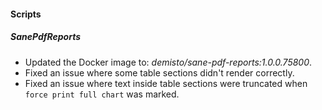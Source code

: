 #### Scripts
##### SanePdfReports
- Updated the Docker image to: *demisto/sane-pdf-reports:1.0.0.75800*.
- Fixed an issue where some table sections didn't render correctly.
- Fixed an issue where text inside table sections were truncated when `force print full chart` was marked.